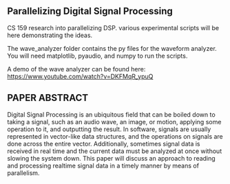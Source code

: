 Parallelizing Digital Signal Processing
-----------

CS 159 research into parallelizing DSP. various experimental scripts will be here demonstrating the ideas.

The wave_analyzer folder contains the py files for the waveform analyzer. You will need matplotlib, pyaudio, and numpy to run the scripts.

A demo of the wave analyzer can be found here: https://www.youtube.com/watch?v=DKFMqR_ypuQ

PAPER ABSTRACT
-----------
Digital Signal Processing is an ubiquitous field that can be boiled down to taking a signal, such as an audio wave, an image, or motion, applying some operation to it, and outputting the result. In software, signals are usually represented in vector-like data structures, and the operations on signals are done across the entire vector. Additionally, sometimes signal data is received in real time and the current data must be analyzed at once without slowing the system down. This paper will discuss an approach to reading and processing realtime signal data in a timely manner by means of parallelism.
